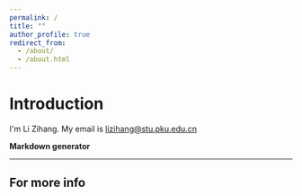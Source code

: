 ```yaml
---
permalink: /
title: ""
author_profile: true
redirect_from: 
  - /about/
  - /about.html
---
```




Introduction
======
I'm Li Zihang. My email is lizihang@stu.pku.edu.cn


**Markdown generator**




------


For more info
------

